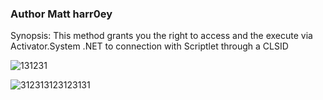 ### Author Matt harr0ey 

Synopsis: This method grants you the right to access and the execute via Activator.System .NET to connection with Scriptlet through a CLSID

![131231](https://user-images.githubusercontent.com/25440152/48066324-f0db7d00-e1d5-11e8-8bb6-efa03b4c4a7c.PNG)

![312313123123131](https://user-images.githubusercontent.com/25440152/48066255-c25da200-e1d5-11e8-9ad5-6129775e5646.PNG)

